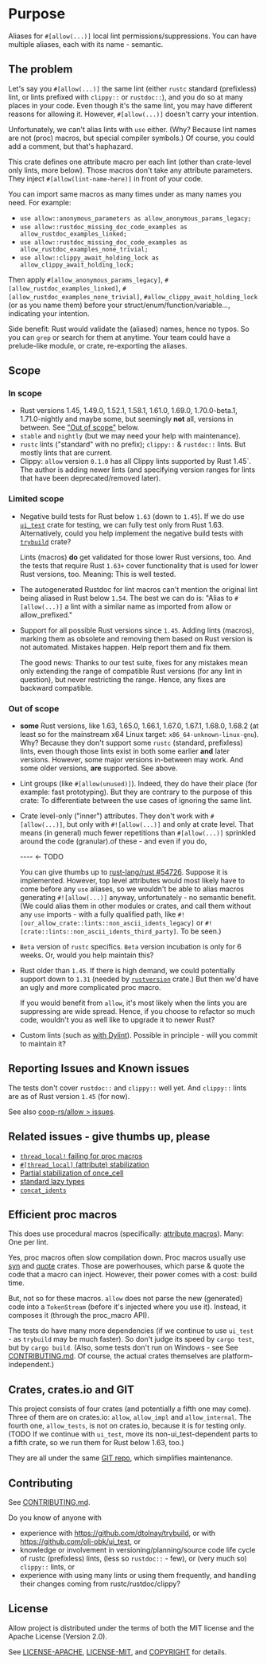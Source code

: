 # Purpose

Aliases for `#[allow(...)]` local lint permissions/suppressions. You can have multiple aliases, each
with its name - semantic.

## The problem

Let's say you `#[allow(...)]` the same lint (either `rustc` standard (prefixless) lint, or lints
prefixed with `clippy::` or `rustdoc::`), and you do so at many places in your code. Even though
it's the same lint, you may have different reasons for allowing it. However, `#[allow(...)]` doesn't
carry your intention.

Unfortunately, we can't alias lints with `use` either. (Why? Because lint names are not (proc)
macros, but special compiler symbols.) Of course, you could add a comment, but that's haphazard.

This crate defines one attribute macro per each lint (other than crate-level only lints, more
below). Those macros don't take any attribute parameters. They inject `#[allow(lint-name-here)]` in
front of your code.

You can import same macros as many times under as many names you need. For example:

- `use allow::anonymous_parameters as allow_anonymous_params_legacy;`
- `use allow::rustdoc_missing_doc_code_examples as allow_rustdoc_examples_linked;`
- `use allow::rustdoc_missing_doc_code_examples as allow_rustdoc_examples_none_trivial;`
- `use allow::clippy_await_holding_lock as allow_clippy_await_holding_lock;`

Then apply `#[allow_anonymous_params_legacy]`, `#[allow_rustdoc_examples_linked]`,
`#[allow_rustdoc_examples_none_trivial]`, `#allow_clippy_await_holding_lock` (or as you name them)
before your struct/enum/function/variable..., indicating your intention.

Side benefit: Rust would validate the (aliased) names, hence no typos. So you can `grep` or search
for them at anytime. Your team could have a prelude-like module, or crate, re-exporting the aliases.

## Scope

### In scope

- Rust versions 1.45, 1.49.0, 1.52.1, 1.58.1, 1.61.0, 1.69.0, 1.70.0-beta.1, 1.71.0-nightly and
  maybe some, but seemingly **not** all, versions in between. See ["Out of scope"](#out-of-scope)
  below.
- `stable` and `nightly` (but we may need your help with maintenance).
- `rustc` lints ("standard" with no prefix); `clippy::` & `rustdoc::` lints. But mostly lints that
  are current.
- Clippy: `allow` version `0.1.0` has all Clippy lints supported by Rust 1.45`. The author is adding
  newer lints (and specifying version ranges for lints that have been deprecated/removed later).

### Limited scope

- Negative build tests for Rust below `1.63` (down to `1.45`). If we do use
[`ui_test`](https://github.com/oli-obk/ui_test) crate for testing, we can fully test only from Rust
1.63. Alternatively, could you help implement the negative build tests with
[`trybuild`](https://github.com/dtolnay/trybuild) crate?
  
  Lints (macros) **do** get validated for those lower Rust versions, too. And the tests that require
  Rust `1.63+` cover functionality that is used for lower Rust versions, too. Meaning: This is well
  tested.
- The autogenerated Rustdoc for lint macros can't mention the original lint being aliased in Rust
  below `1.54`. The best we can do is: "Alias to `#[allow(...)]` a lint with a similar name as
  imported from allow or allow_prefixed."
- Support for all possible Rust versions since `1.45`. Adding lints (macros), marking them as
  obsolete and removing them based on Rust version is not automated. Mistakes happen. Help report
  them and fix them.

  The good news: Thanks to our test suite, fixes for any mistakes mean only extending the range of
  compatible Rust versions (for any lint in question), but never restricting the range. Hence, any
  fixes are backward compatible.

### Out of scope

- **some** Rust versions, like 1.63, 1.65.0, 1.66.1, 1.67.0, 1.67.1, 1.68.0, 1.68.2 (at least so for
  the mainstream x64 Linux target: `x86_64-unknown-linux-gnu`). Why? Because they don't support some
  `rustc` (standard, prefixless) lints, even though those lints exist in both some earlier **and**
  later versions. However, some major versions in-between may work. And some older versions, **are**
  supported. See above.
- Lint groups (like `#[allow(unused)]`). Indeed, they do have their place (for example: fast
  prototyping). But they are contrary to the purpose of this crate: To differentiate between the use
  cases of ignoring the same lint.
- Crate level-only ("inner") attributes. They don't work with `#[allow(...)]`, but only with
  `#![allow(...)]` and only at crate level. That means (in general) much fewer repetitions than
  `#[allow(...)]` sprinkled around the code (granular).of these - and even if you do, 

  ---- <- TODO

  You can give thumbs up to [rust-lang/rust #54726](https://github.com/rust-lang/rust/issues/54726).
  Suppose it is implemented. However, top level attributes would most likely have to come before any
  `use` aliases, so we wouldn't be able to alias macros generating `#![allow(...)]` anyway,
  unfortunately - no semantic benefit. (We could alias them in other modules or crates, and call
  them without any `use` imports - with a fully qualified path, like
  `#![our_allow_crate::lints::non_ascii_idents_legacy]` or
  `#![crate::lints::non_ascii_idents_third_party]`. To be seen.)
- `Beta` version of `rustc` specifics. `Beta` version incubation is only for 6 weeks. Or, would you
  help maintain this?
- Rust older than `1.45`. If there is high demand, we could potentially support down to `1.31`
  (needed by [`rustversion`](https://crates.io/crates/rustversion) crate.) But then we'd have an
  ugly and more complicated proc macro.
  
  If you would benefit from `allow`, it's most likely when the lints you are suppressing are wide
  spread. Hence, if you choose to refactor so much code, wouldn't you as well like to upgrade it to
  newer Rust?
- Custom lints (such as [with
Dylint](https://blog.trailofbits.com/2021/11/09/write-rust-lints-without-forking-clippy/)). Possible
in principle - will you commit to maintain it?

## Reporting Issues and Known issues

The tests don't cover `rustdoc::` and `clippy::` well yet. And `clippy::` lints are as of Rust
version `1.45` (for now).

See also [coop-rs/allow > issues](https://github.com/coop-rs/allow/issues).

## Related issues - give thumbs up, please

- [`thread_local!` failing for proc macros](https://github.com/rust-lang/rust/issues/66003)
- [`#[thread_local]` (attribute) stabilization](https://github.com/rust-lang/rust/issues/29594)
- [Partial stabilization of once_cell](https://github.com/rust-lang/rust/pull/105587)
- [standard lazy types](https://github.com/rust-lang/rfcs/pull/2788)
- [`concat_idents`](https://github.com/rust-lang/rust/issues/29599)

## Efficient proc macros

This does use procedural macros (specifically: [attribute
macros](https://doc.rust-lang.org/nightly/book/ch19-06-macros.html#attribute-like-macros)). Many:
One per lint.

Yes, proc macros often slow compilation down. Proc macros usually use
[syn](https://crates.io/crates/syn) and [quote](https://crates.io/crates/syn) crates. Those are
powerhouses, which parse & quote the code that a macro can inject. However, their power comes with a
cost: build time.

But, not so for these macros. `allow` does not parse the new (generated) code into a `TokenStream`
(before it's injected where you use it). Instead, it composes it (through the proc_macro API).

The tests do have many more dependencies (if we continue to use `ui_test` - as `trybuild` may be
much faster). So don't judge its speed by `cargo test`, but by `cargo build`. (Also, some tests
don't run on Windows - see See [CONTRIBUTING.md](CONTRIBUTING.md#testing). Of course, the actual
crates themselves are platform-independent.)

## Crates, crates.io and GIT

This project consists of four crates (and potentially a fifth one may come). Three of them are on
crates.io: `allow`, `allow_impl` and `allow_internal`. The fourth one, `allow_tests`, is not on
crates.io, because it is for testing only. (TODO If we continue with `ui_test`, move its
non-ui_test-dependent parts to a fifth crate, so we run them for Rust below 1.63, too.)

They are all under the same [GIT repo](https://github.com/coop-rs/allow), which simplifies
maintenance.

## Contributing

See [CONTRIBUTING.md](CONTRIBUTING.md).

Do you know of anyone with
- experience with https://github.com/dtolnay/trybuild, or with https://github.com/oli-obk/ui_test,
  or
- knowledge or involvement in versioning/planning/source code life cycle of rustc (prefixless)
  lints, (less so `rustdoc::` - few), or (very much so) `clippy::` lints, or
- experience with using many lints or using them frequently, and handling their changes coming from
  rustc/rustdoc/clippy?

## License

Allow project is distributed under the terms of both the MIT license and the Apache License (Version
2.0).

See [LICENSE-APACHE](LICENSE-APACHE), [LICENSE-MIT](LICENSE-MIT), and [COPYRIGHT](COPYRIGHT) for
details.
